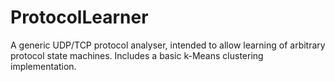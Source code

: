 # ProtocolLearner

A generic UDP/TCP protocol analyser, intended to allow learning of arbitrary protocol 
state machines.
Includes a basic k-Means clustering implementation.
